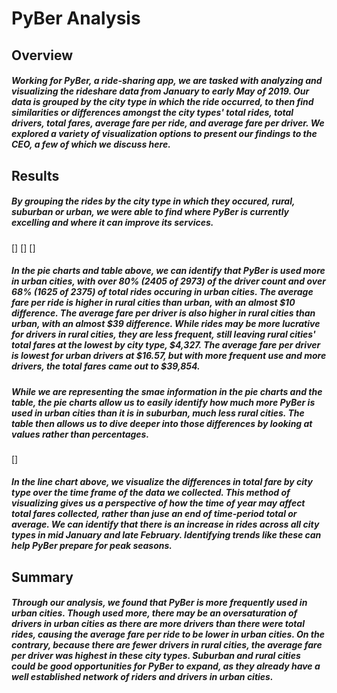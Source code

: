 # PyBer Analysis
## Overview
##### Working for PyBer, a ride-sharing app, we are tasked with analyzing and visualizing the rideshare data from January to early May of 2019. Our data is grouped by the city type in which the ride occurred, to then find similarities or differences amongst the city types' total rides, total drivers, total fares, average fare per ride, and average fare per driver. We explored a variety of visualization options to present our findings to the CEO, a few of which we discuss here.
## Results
##### By grouping the rides by the city type in which they occured, rural, suburban or urban, we were able to find where PyBer is currently excelling and where it can improve its services. 
[]
[]
[]
##### In the pie charts and table above, we can identify that PyBer is used more in urban cities, with over 80% (2405 of 2973) of the driver count and over 68% (1625 of 2375) of total rides occuring in urban cities. The average fare per ride is higher in rural cities than urban, with an almost $10 difference. The average fare per driver is also higher in rural cities than urban, with an almost $39 difference. While rides may be more lucrative for drivers in rural cities, they are less frequent, still leaving rural cities' total fares at the lowest by city type, $4,327. The average fare per driver is lowest for urban drivers at $16.57, but with more frequent use and more drivers, the total fares came out to $39,854. 
##### While we are representing the smae information in the pie charts and the table, the pie charts allow us to easily identify how much more PyBer is used in urban cities than it is in suburban, much less rural cities. The table then allows us to dive deeper into those differences by looking at values rather than percentages. 
[]
##### In the line chart above, we visualize the differences in total fare by city type over the time frame of the data we collected. This method of visualizing gives us a perspective of how the time of year may affect total fares collected, rather than juse an end of time-period total or average. We can identify that there is an increase in rides across all city types in mid January and late February. Identifying trends like these can help PyBer prepare for peak seasons. 
## Summary
##### Through our analysis, we found that PyBer is more frequently used in urban cities. Though used more, there may be an oversaturation of drivers in urban cities as there are more drivers than there were total rides, causing the average fare per ride to be lower in urban cities. On the contrary, because there are fewer drivers in rural cities, the average fare per driver was highest in these city types. Suburban and rural cities could be good opportunities for PyBer to expand, as they already have a well established network of riders and drivers in urban cities. 
